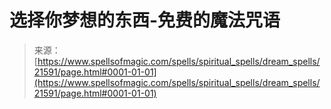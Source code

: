 <!--yml

类别：未分类

日期：2024-06-12 19:05:14

-->

# 选择你梦想的东西-免费的魔法咒语

> 来源：[https://www.spellsofmagic.com/spells/spiritual_spells/dream_spells/21591/page.html#0001-01-01](https://www.spellsofmagic.com/spells/spiritual_spells/dream_spells/21591/page.html#0001-01-01)
